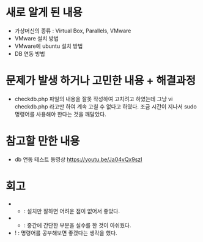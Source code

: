 # 새로 알게 된 내용
  - 가상머신의 종류 : Virtual Box, Parallels, VMware
  - VMware 설치 방법
  - VMware에 ubuntu 설치 방법
  - DB 연동 방법
  
# 문제가 발생 하거나 고민한 내용 + 해결과정
  - checkdb.php 파일의 내용을 잘못 작성하여 고치려고 하였는데 그냥 vi checkdb.php 라고만 하여 계속 고칠 수 없다고 하였다. 조금 시간이 지나서 sudo 명령어를 사용해야 한다는 것을 깨달았다.
  
# 참고할 만한 내용
  - db 연동 테스트 동영상
    https://youtu.be/Ja04vQx9szI
    
# 회고
  - + : 설치만 잘하면 어려운 점이 없어서 좋았다.
  - - : 중간에 간단한 부분을 실수를 한 것이 아쉬웠다.
  - ! : 명령어를 공부해보면 좋겠다는 생각을 했다.
